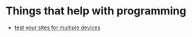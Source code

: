 # Things that help with programming

- [test your sites for multiple devices](https://responsively.app/)
